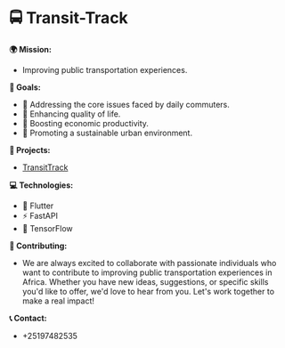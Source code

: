 # 🚍 Transit-Track

**🌍 Mission:** 
* Improving public transportation experiences.

**🎯 Goals:**
* 🚶 Addressing the core issues faced by daily commuters.
* 🌱 Enhancing quality of life.
* 💼 Boosting economic productivity.
* 🌆 Promoting a sustainable urban environment.

**🚀 Projects:**
* [TransitTrack](https://github.com/Transit-Track/TransitTrack)
  
**💻 Technologies:**
* 📱 Flutter
* ⚡ FastAPI
* 🧠 TensorFlow

**🤝 Contributing:**
* We are always excited to collaborate with passionate individuals who want to contribute to improving public transportation experiences in Africa. Whether you have new ideas, suggestions, or specific skills you'd like to offer, we'd love to hear from you. Let's work together to make a real impact!


**📞 Contact:**
* +25197482535
